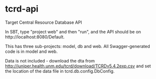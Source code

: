 # tcrd-api
Target Central Resource Database API

In SBT, type "project web" and then "run", and the API should be on http://localhost:8080/Default.

This has three sub-projects: model, db and web. All Swagger-generated code is in model and web.

Data is not included - download the dta from http://juniper.health.unm.edu/tcrd/download/TCRDv5.4.2exp.csv and set the location of the data file in tcrd.db.config.DbConfig.

